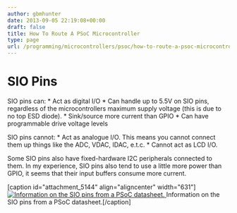 ```yaml
---
author: gbmhunter
date: 2013-09-05 22:19:08+00:00
draft: false
title: How To Route A PSoC Microcontroller
type: page
url: /programming/microcontrollers/psoc/how-to-route-a-psoc-microcontroller
---
```


# SIO Pins

SIO pins can:  * Act as digital I/O  * Can handle up to 5.5V on SIO pins, regardless of the microcontrollers maximum supply voltage (this is due to no top ESD diode).  * Sink/source more current than GPIO  * Can have programmable drive voltage levels

SIO pins cannot:  * Act as analogue I/O. This means you cannot connect them up things like the ADC, VDAC, IDAC, e.t.c.  * Cannot act as LCD I/O.

Some SIO pins also have fixed-hardware I2C peripherals connected to them. In my experience, SIO pins also tend to use a little more power than GPIO, it seems that their input buffers consume more current.

[caption id="attachment_5144" align="aligncenter" width="631"][![Information on the SIO pins from a PSoC datasheet.](http://blog.mbedded.ninja/wp-content/uploads/2013/09/additional-features-only-provided-on-sio-pins.png)
](http://blog.mbedded.ninja/wp-content/uploads/2013/09/additional-features-only-provided-on-sio-pins.png) Information on the SIO pins from a PSoC datasheet.[/caption]
